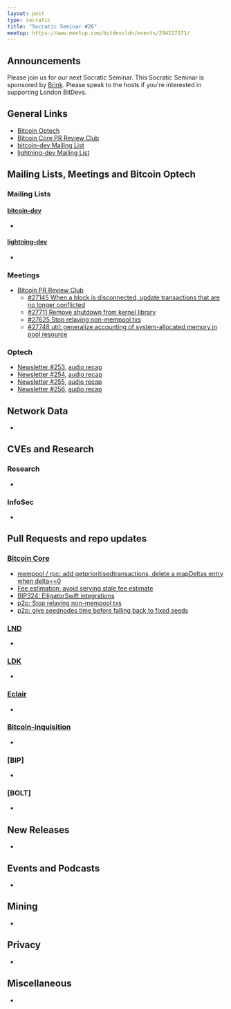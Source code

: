 ```yaml
---
layout: post
type: socratic
title: "Socratic Seminar #26"
meetup: https://www.meetup.com/bitdevsldn/events/294227571/
---
```


## Announcements

Please join us for our next Socratic Seminar. This Socratic Seminar is sponsored by [Brink](https://brink.dev).
Please speak to the hosts if you're interested in supporting London BitDevs.

## General Links

* [Bitcoin Optech](https://bitcoinops.org)
* [Bitcoin Core PR Review Club](https://bitcoincore.reviews)
* [bitcoin-dev Mailing List](https://lists.linuxfoundation.org/pipermail/bitcoin-dev)
* [lightning-dev Mailing List](https://lists.linuxfoundation.org/pipermail/lightning-dev)

## Mailing Lists, Meetings and Bitcoin Optech
### Mailing Lists
#### [bitcoin-dev](https://lists.linuxfoundation.org/pipermail/bitcoin-dev)
-

#### [lightning-dev](https://lists.linuxfoundation.org/pipermail/lightning-dev)
-

### Meetings
- [Bitcoin PR Review Club](https://bitcoincore.reviews)
  - [#27145 When a block is disconnected, update transactions that are no longer conflicted](https://bitcoincore.reviews/27145)
  - [#27711 Remove shutdown from kernel library](https://bitcoincore.reviews/27711)
  - [#27625 Stop relaying non-mempool txs](https://bitcoincore.reviews/27625)
  - [#27748 util: generalize accounting of system-allocated memory in pool resource](https://bitcoincore.reviews/27748)

### Optech
- [Newsletter #253](https://bitcoinops.org/en/newsletters/2023/05/31/), [audio recap](https://bitcoinops.org/en/podcast/2023/06/01/)
- [Newsletter #254](https://bitcoinops.org/en/newsletters/2023/06/07/), [audio recap](https://bitcoinops.org/en/podcast/2023/06/08/)
- [Newsletter #255](https://bitcoinops.org/en/newsletters/2023/06/14/), [audio recap](https://bitcoinops.org/en/podcast/2023/06/15/)
- [Newsletter #256](https://bitcoinops.org/en/newsletters/2023/06/21/), [audio recap](https://bitcoinops.org/en/podcast/2023/06/22/)

## Network Data
-

## CVEs and Research
### Research
-

### InfoSec
-

## Pull Requests and repo updates
### [Bitcoin Core](https://github.com/bitcoin/bitcoin)
- [mempool / rpc: add getprioritisedtransactions, delete a mapDeltas entry when delta==0](https://github.com/bitcoin/bitcoin/pull/27501)
- [Fee estimation: avoid serving stale fee estimate](https://github.com/bitcoin/bitcoin/pull/27622)
- [BIP324: ElligatorSwift integrations](https://github.com/bitcoin/bitcoin/pull/27479)
- [p2p: Stop relaying non-mempool txs](https://github.com/bitcoin/bitcoin/pull/27625)
- [p2p: give seednodes time before falling back to fixed seeds](https://github.com/bitcoin/bitcoin/pull/27577)


### [LND](https://github.com/lightningnetwork/lnd)
-

### [LDK](https://github.com/lightningdevkit/rust-lightning)
-

### [Eclair](https://github.com/ACINQ/eclair)
-

### [Bitcoin-inquisition](https://github.com/bitcoin-inquisition/bitcoin)
-

### [BIP]
-

### [BOLT]
-

## New Releases
-

## Events and Podcasts
-

## Mining
-

## Privacy
-

## Miscellaneous
-
